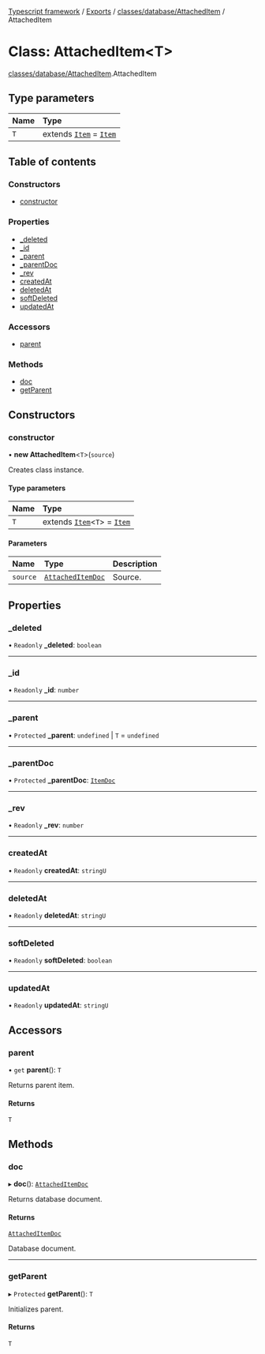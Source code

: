 [Typescript framework](../index.md) / [Exports](../modules.md) / [classes/database/AttachedItem](../modules/classes_database_AttachedItem.md) / AttachedItem

# Class: AttachedItem<T\>

[classes/database/AttachedItem](../modules/classes_database_AttachedItem.md).AttachedItem

## Type parameters

| Name | Type |
| :------ | :------ |
| `T` | extends [`Item`](classes_database_Item.Item.md) = [`Item`](classes_database_Item.Item.md) |

## Table of contents

### Constructors

- [constructor](classes_database_AttachedItem.AttachedItem.md#constructor)

### Properties

- [\_deleted](classes_database_AttachedItem.AttachedItem.md#_deleted)
- [\_id](classes_database_AttachedItem.AttachedItem.md#_id)
- [\_parent](classes_database_AttachedItem.AttachedItem.md#_parent)
- [\_parentDoc](classes_database_AttachedItem.AttachedItem.md#_parentdoc)
- [\_rev](classes_database_AttachedItem.AttachedItem.md#_rev)
- [createdAt](classes_database_AttachedItem.AttachedItem.md#createdat)
- [deletedAt](classes_database_AttachedItem.AttachedItem.md#deletedat)
- [softDeleted](classes_database_AttachedItem.AttachedItem.md#softdeleted)
- [updatedAt](classes_database_AttachedItem.AttachedItem.md#updatedat)

### Accessors

- [parent](classes_database_AttachedItem.AttachedItem.md#parent)

### Methods

- [doc](classes_database_AttachedItem.AttachedItem.md#doc)
- [getParent](classes_database_AttachedItem.AttachedItem.md#getparent)

## Constructors

### constructor

• **new AttachedItem**<`T`\>(`source`)

Creates class instance.

#### Type parameters

| Name | Type |
| :------ | :------ |
| `T` | extends [`Item`](classes_database_Item.Item.md)<`T`\> = [`Item`](classes_database_Item.Item.md) |

#### Parameters

| Name | Type | Description |
| :------ | :------ | :------ |
| `source` | [`AttachedItemDoc`](../interfaces/classes_database_AttachedItem.AttachedItemDoc.md) | Source. |

## Properties

### \_deleted

• `Readonly` **\_deleted**: `boolean`

___

### \_id

• `Readonly` **\_id**: `number`

___

### \_parent

• `Protected` **\_parent**: `undefined` \| `T` = `undefined`

___

### \_parentDoc

• `Protected` **\_parentDoc**: [`ItemDoc`](../interfaces/classes_database_Item.ItemDoc.md)

___

### \_rev

• `Readonly` **\_rev**: `number`

___

### createdAt

• `Readonly` **createdAt**: `stringU`

___

### deletedAt

• `Readonly` **deletedAt**: `stringU`

___

### softDeleted

• `Readonly` **softDeleted**: `boolean`

___

### updatedAt

• `Readonly` **updatedAt**: `stringU`

## Accessors

### parent

• `get` **parent**(): `T`

Returns parent item.

#### Returns

`T`

## Methods

### doc

▸ **doc**(): [`AttachedItemDoc`](../interfaces/classes_database_AttachedItem.AttachedItemDoc.md)

Returns database document.

#### Returns

[`AttachedItemDoc`](../interfaces/classes_database_AttachedItem.AttachedItemDoc.md)

Database document.

___

### getParent

▸ `Protected` **getParent**(): `T`

Initializes parent.

#### Returns

`T`

